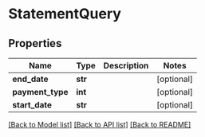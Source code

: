 # StatementQuery

## Properties
Name | Type | Description | Notes
------------ | ------------- | ------------- | -------------
**end_date** | **str** |  | [optional] 
**payment_type** | **int** |  | [optional] 
**start_date** | **str** |  | [optional] 

[[Back to Model list]](../README.md#documentation-for-models) [[Back to API list]](../README.md#documentation-for-api-endpoints) [[Back to README]](../README.md)


